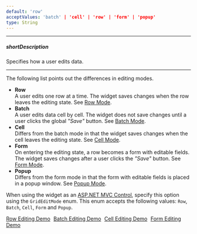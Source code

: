 ```yaml
---
default: 'row'
acceptValues: 'batch' | 'cell' | 'row' | 'form' | 'popup'
type: String
---
```

---
##### shortDescription
Specifies how a user edits data.

---
The following list points out the differences in editing modes.

- **Row**       
A user edits one row at a time. The widget saves changes when the row leaves the editing state. See [Row Mode](/concepts/05%20Widgets/DataGrid/20%20Editing/10%20User%20Interaction/10%20Row%20Mode.md '/Documentation/Guide/Widgets/DataGrid/Editing/#User_Interaction/Row_Mode').
- **Batch**     
A user edits data cell by cell. The widget does not save changes until a user clicks the global *"Save"* button. See [Batch Mode](/concepts/05%20Widgets/DataGrid/20%20Editing/10%20User%20Interaction/30%20Batch%20Mode.md '/Documentation/Guide/Widgets/DataGrid/Editing/#User_Interaction/Batch_Mode').
- **Cell**      
Differs from the batch mode in that the widget saves changes when the cell leaves the editing state. See [Cell Mode](/concepts/05%20Widgets/DataGrid/20%20Editing/10%20User%20Interaction/20%20Cell%20Mode.md '/Documentation/Guide/Widgets/DataGrid/Editing/#User_Interaction/Cell_Mode').
- **Form**      
On entering the editing state, a row becomes a form with editable fields. The widget saves changes after a user clicks the *"Save"* button. See [Form Mode](/concepts/05%20Widgets/DataGrid/20%20Editing/10%20User%20Interaction/40%20Form%20Mode.md '/Documentation/Guide/Widgets/DataGrid/Editing/#User_Interaction/Form_Mode').
- **Popup**     
Differs from the form mode in that the form with editable fields is placed in a popup window. See [Popup Mode](/concepts/05%20Widgets/DataGrid/20%20Editing/10%20User%20Interaction/50%20Popup%20Mode.md '/Documentation/Guide/Widgets/DataGrid/Editing/#User_Interaction/Popup_Mode').

When using the widget as an [ASP.NET MVC Control](/concepts/35%20ASP.NET%20MVC%20Controls/20%20Fundamentals '/Documentation/Guide/ASP.NET_MVC_Controls/Fundamentals/'), specify this option using the `GridEditMode` enum. This enum accepts the following values: `Row`, `Batch`, `Cell`, `Form` and `Popup`.

<a href="/Demos/WidgetsGallery/Demo/Data_Grid/RowEditingAndEditingEvents/jQuery/Light/" class="button orange small fix-width-155" style="margin-right:5px; width:100px" target="_blank">Row Editing Demo</a>
<a href="/Demos/WidgetsGallery/Demo/Data_Grid/BatchEditing/jQuery/Light/" class="button orange small fix-width-155" style="margin-right:5px; width:100px" target="_blank">Batch Editing Demo</a>
<a href="/Demos/WidgetsGallery/Demo/Data_Grid/CellEditingAndEditingAPI/jQuery/Light/" class="button orange small fix-width-155" style="margin-right:5px; width:100px" target="_blank">Cell Editing Demo</a>
<a href="/Demos/WidgetsGallery/Demo/Data_Grid/FormEditing/jQuery/Light/" class="button orange small fix-width-155" style="margin-right:5px; width:100px" target="_blank">Form Editing Demo</a>
